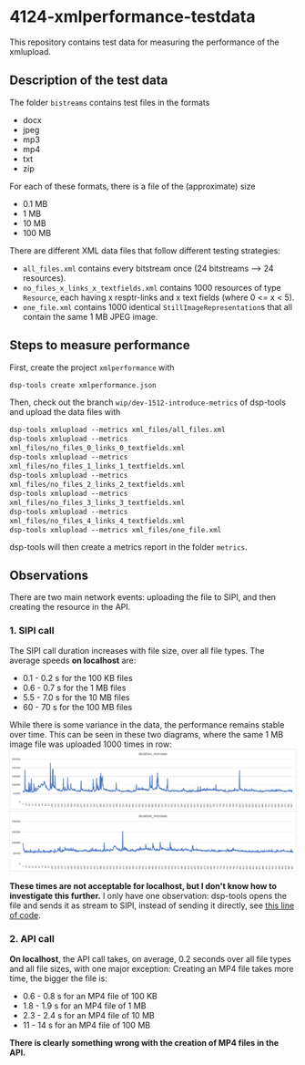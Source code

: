 # 4124-xmlperformance-testdata

This repository contains test data for measuring the performance of the xmlupload. 



## Description of the test data

The folder `bistreams` contains test files in the formats

 - docx
 - jpeg
 - mp3
 - mp4
 - txt
 - zip

For each of these formats, there is a file of the (approximate) size

 - 0.1 MB
 - 1 MB
 - 10 MB
 - 100 MB

There are different XML data files that follow different testing strategies:

 - `all_files.xml` contains every bitstream once (24 bitstreams --> 24 resources).
 - `no_files_x_links_x_textfields.xml` contains 1000 resources of type `Resource`, each having x resptr-links and x text fields (where 0 <= x < 5).
 - `one_file.xml` contains 1000 identical `StillImageRepresentation`s that all contain the same 1 MB JPEG image.



## Steps to measure performance 

First, create the project `xmlperformance` with 

```
dsp-tools create xmlperformance.json
```

Then, check out the branch `wip/dev-1512-introduce-metrics` of dsp-tools and upload the data files with

```
dsp-tools xmlupload --metrics xml_files/all_files.xml
dsp-tools xmlupload --metrics xml_files/no_files_0_links_0_textfields.xml
dsp-tools xmlupload --metrics xml_files/no_files_1_links_1_textfields.xml
dsp-tools xmlupload --metrics xml_files/no_files_2_links_2_textfields.xml
dsp-tools xmlupload --metrics xml_files/no_files_3_links_3_textfields.xml
dsp-tools xmlupload --metrics xml_files/no_files_4_links_4_textfields.xml
dsp-tools xmlupload --metrics xml_files/one_file.xml
```

dsp-tools will then create a metrics report in the folder `metrics`.



## Observations

There are two main network events: uploading the file to SIPI, and then creating the resource in the API. 


### 1. SIPI call

The SIPI call duration increases with file size, over all file types. The average speeds **on localhost** are:

- 0.1 - 0.2 s for the 100 KB files
- 0.6 - 0.7 s for the 1 MB files
- 5.5 - 7.0 s for the 10 MB files
- 60  - 70  s for the 100 MB files

While there is some variance in the data, the performance remains stable over time. This can be seen in these two 
diagrams, where the same 1 MB image file was uploaded 1000 times in row:  
<img src="metrics/2022-11-30_174912_metrics_localhost_one_file.png" alt="metrics/2022-11-30_174912_metrics_localhost_one_file.png" width="700"/>  
<img src="metrics/2022-11-30_204645_metrics_localhost_one_file.png" alt="metrics/2022-11-30_204645_metrics_localhost_one_file.png" width="700"/>  

**These times are not acceptable for localhost, but I don't know how to investigate this further.** I only have one 
observation: dsp-tools opens the file and sends it as stream to SIPI, instead of sending it directly, see 
[this line of code](https://github.com/dasch-swiss/dsp-tools/blob/main/knora/dsplib/models/sipi.py#L42).


### 2. API call

**On localhost**, the API call takes, on average, 0.2 seconds over all file types and all file sizes, with one major 
exception: Creating an MP4 file takes more time, the bigger the file is:

- 0.6 - 0.8 s for an MP4 file of 100 KB
- 1.8 - 1.9 s for an MP4 file of 1 MB
- 2.3 - 2.4 s for an MP4 file of 10 MB
- 11  - 14  s for an MP4 file of 100 MB

**There is clearly something wrong with the creation of MP4 files in the API.**
